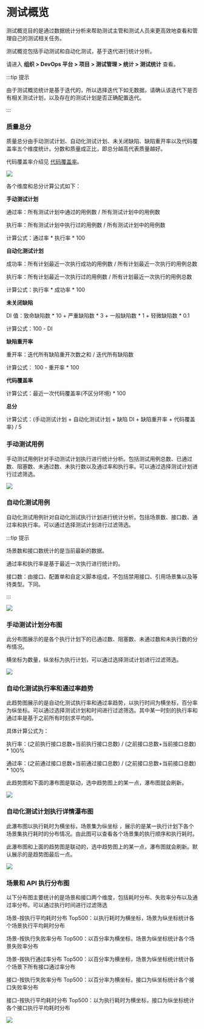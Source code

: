 # 测试概览

测试概览目的是通过数据统计分析来帮助测试主管和测试人员来更高效地查看和管理自己的测试相关任务。

测试概览包括手动测试和自动化测试，基于迭代进行统计分析。

请进入 **组织 > DevOps 平台 > 项目 > 测试管理 > 统计 > 测试统计** 查看。

:::tip 提示

由于测试概览统计是基于迭代的，所以选择迭代下如无数据，请确认该迭代下是否有相关测试计划，以及存在的测试计划是否正确配置迭代。

:::

### 质量总分

质量总分由手动测试计划、自动化测试计划、未关闭缺陷、缺陷重开率以及代码覆盖率五个维度统计。分数和质量成正比，即总分越高代表质量越好。

代码覆盖率介绍见 [代码覆盖率](e2e-code-coverage.md)。

![](http://terminus-paas.oss-cn-hangzhou.aliyuncs.com/paas-doc/2021/11/10/c80a0ba1-0ac6-4d28-8879-bc438ca67635.png)

各个维度和总分计算公式如下：

**手动测试计划**

通过率：所有测试计划中通过的用例数 / 所有测试计划中的用例数

执行率：所有测试计划中执行过的用例数 / 所有测试计划中的用例数

计算公式：通过率 * 执行率 * 100

**自动化测试计划**

成功率：所有计划最近一次执行成功的用例数 / 所有计划最近一次执行的用例总数

执行率：所有计划最近一次执行过的用例数 / 所有计划最近一次执行的用例总数

计算公式：执行率 * 成功率 * 100

**未关闭缺陷**

DI 值：致命缺陷数 * 10 + 严重缺陷数 * 3 + 一般缺陷数 * 1 + 轻微缺陷数 * 0.1

计算公式：100 - DI

**缺陷重开率**

重开率：迭代所有缺陷重开次数之和 / 迭代所有缺陷数

计算公式： 100 - 重开率 * 100

**代码覆盖率**

计算公式：最近一次代码覆盖率(不区分环境) * 100

**总分**

计算公式：(手动测试计划 + 自动化测试计划 + 缺陷 DI + 缺陷重开率 + 代码覆盖率) / 5

### 手动测试用例

手动测试用例针对手动测试计划执行进行统计分析。包括测试用例总数、已通过数、阻塞数、未通过数、未执行数以及通过率和执行率。可以通过选择测试计划进行过滤筛选。

![](http://terminus-paas.oss-cn-hangzhou.aliyuncs.com/paas-doc/2021/11/10/8eee11c2-d0a7-4cd5-a020-4fd476d92a49.png)

### 自动化测试用例

自动化测试用例针对自动化测试执行计划进行统计分析。包括场景数、接口数、通过率和执行率。可以通过选择测试计划进行过滤筛选。

:::tip 提示

场景数和接口数统计的是当前最新的数据。

通过率和执行率是基于最近一次执行进行统计的。

接口数：由接口、配置单和自定义脚本组成，不包括禁用接口、引用场景集以及等待类型。下同。

:::

![](http://terminus-paas.oss-cn-hangzhou.aliyuncs.com/paas-doc/2021/11/10/8d75ce36-80d8-4e24-bf85-b7767a0184c3.png)

### 手动测试计划分布图

此分布图展示的是各个执行计划下的已通过数、阻塞数、未通过数和未执行数的分布情况。

横坐标为数量，纵坐标为执行计划，可以通过选择测试计划进行过滤筛选。

![](http://terminus-paas.oss-cn-hangzhou.aliyuncs.com/paas-doc/2021/11/10/543e2a99-53fb-45a3-af99-1b406b267ac2.png)

### 自动化测试执行率和通过率趋势

此趋势图展示的是自动化测试执行率和通过率趋势，以执行时间为横坐标，百分率为纵坐标。可以通过选择测试计划和时间进行过滤筛选。其中某一时刻的执行率和通过率是基于之前所有时刻求平均的。

具体计算公式为：

执行率：(之前执行接口总数+当前执行接口总数) / (之前接口总数+当前接口总数) * 100%

通过率：(之前通过接口总数+当前通过接口总数) / (之前接口总数+当前接口总数) * 100%

此趋势图和下面的瀑布图是联动，选中趋势图上的某一点，瀑布图就会刷新。

![](http://terminus-paas.oss-cn-hangzhou.aliyuncs.com/paas-doc/2021/11/10/18c22579-649d-4123-9c7c-9c7d9d671074.png)

### 自动化测试计划执行详情瀑布图

此瀑布图以执行耗时为横坐标，场景集为纵坐标 ，展示的是某一执行计划下各个场景集执行耗时的分布情况。由此图可以查看各个场景集的执行顺序和执行耗时。

此瀑布图和上面的趋势图是联动的，选中趋势图上的某一点，瀑布图就会刷新。默认展示的是趋势图最后一点。

![](http://terminus-paas.oss-cn-hangzhou.aliyuncs.com/paas-doc/2021/11/10/0d0b3e7b-d840-49b3-ac6d-a0ed3f4b9287.png)

### 场景和 API 执行分布图

以下分布图主要统计的是场景和接口两个维度，包括耗时分布、失败率分布以及通过率分布。可以通过执行时间进行过滤筛选

场景-按执行平均耗时分布 Top500：以执行耗时为横坐标，场景为纵坐标统计各个场景执行平均耗时分布

场景-按执行失败率分布 Top500：以百分率为横坐标，场景为纵坐标统计各个场景失败率分布

场景-按执行通过率分布 Top500：以百分率为横坐标，场景为纵坐标统计统计各个场景下所有接口通过率分布

接口-按执行失败率分布 Top500：以百分率为横坐标，接口为纵坐标统计各个接口失败率分布

接口-按执行平均耗时分布 Top500：以为执行耗时为横坐标，接口为纵坐标统计各个接口执行平均耗时分布

![](http://terminus-paas.oss-cn-hangzhou.aliyuncs.com/paas-doc/2021/11/10/89f192db-9b83-4d1b-8ff8-b4fdc8fa7a42.png)







